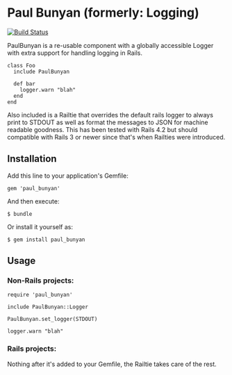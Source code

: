 # Paul Bunyan (formerly: Logging)

[![Build Status](https://secure.travis-ci.org/instructure/paul_bunyan.png)](http://travis-ci.org/instructure/paul_bunyan)

PaulBunyan is a re-usable component with a globally accessible Logger with extra
support for handling logging in Rails.

```
class Foo
  include PaulBunyan

  def bar
    logger.warn "blah"
  end
end
```

Also included is a Railtie that overrides the default rails logger to always
print to STDOUT as well as format the messages to JSON for machine readable
goodness. This has been tested with Rails 4.2 but should compatible with
Rails 3 or newer since that's when Railties were introduced.

## Installation

Add this line to your application's Gemfile:

    gem 'paul_bunyan'

And then execute:

    $ bundle

Or install it yourself as:

    $ gem install paul_bunyan

## Usage

### Non-Rails projects:

```
require 'paul_bunyan'

include PaulBunyan::Logger

PaulBunyan.set_logger(STDOUT)

logger.warn "blah"
```

### Rails projects:

Nothing after it's added to your Gemfile, the Railtie takes care of the rest.
